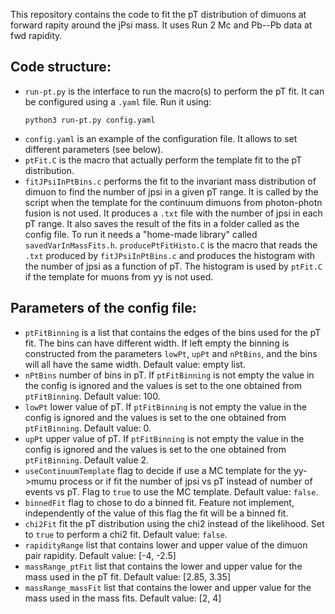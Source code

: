 This repository contains the code to fit the pT distribution of dimuons at forward rapity around the jPsi mass. It uses Run 2 Mc and Pb--Pb data at fwd rapidity.

## Code structure:
- `run-pt.py` is the interface to run the macro(s) to perform the pT fit. It can be configured using a `.yaml` file. Run it using:
  ```
  python3 run-pt.py config.yaml
  ```
- `config.yaml` is an example of the configuration file. It allows to set different parameters (see below).
- `ptFit.C` is the macro that actually perform the template fit to the pT distribution.
- `fitJPsiInPtBins.c` performs the fit to the invariant mass distribution of dimuon to find the number of jpsi in a given pT range. It is called by the script when the template for the continuum dimuons from photon-photn fusion is not used. It produces a `.txt` file with the number of jpsi in each pT range. It also saves the result of the fits in a folder called as the config file. To run it needs a "home-made library" called `savedVarInMassFits.h`.
`producePtFitHisto.C` is the macro that reads the `.txt` produced by `fitJPsiInPtBins.c` and produces the histogram with the number of jpsi as a function of pT. The histogram is used by `ptFit.C` if the template for muons from yy is not used.

## Parameters of the config file:
- `ptFitBinning` is a list that contains the edges of the bins used for the pT fit. The bins can have different width. If left empty the binning is constructed from the parameters `lowPt`, `upPt` and `nPtBins`, and the bins will all have the same width. Default value: empty list.
- `nPtBins` number of bins in pT. If `ptFitBinning` is not empty the value in the config is ignored and the values is set to the one obtained from `ptFitBinning`. Default value: 100.
- `lowPt` lower value of pT. If `ptFitBinning` is not empty the value in the config is ignored and the values is set to the one obtained from `ptFitBinning`. Default value: 0.
-  `upPt` upper value of pT. If `ptFitBinning` is not empty the value in the config is ignored and the values is set to the one obtained from `ptFitBinning`. Default value 2.
- `useContinuumTemplate` flag to decide if use a MC template for the yy->mumu process or if fit the number of jpsi vs pT instead of number of events vs pT. Flag to `true` to use the MC template. Default value: `false`.
- `binnedFit` flag to chose to do a binned fit. Feature not implement, independently of the value of this flag the fit will be a binned fit.
- `chi2Fit` fit the pT distribution using the chi2 instead of the likelihood. Set to `true` to perform a chi2 fit. Default value: `false`.
- `rapidityRange` list that contains lower and upper value of the dimuon pair rapidity. Default value: [-4, -2.5]
- `massRange_ptFit` list that contains the lower and upper value for the mass used in the pT fit. Default value: [2.85, 3.35]
- `massRange_massFit` list that contains the lower and upper value for the mass used in the mass fits. Default value: [2, 4]